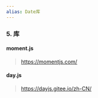 ```yaml
---
alias: Date库
---
```




### 5. 库

#### moment.js

> https://momentjs.com/



#### day.js

> https://dayjs.gitee.io/zh-CN/





